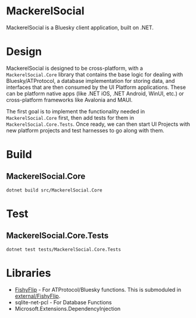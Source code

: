 # MackerelSocial

MackerelSocial is a Bluesky client application, built on .NET.

# Design

MackerelSocial is designed to be cross-platform, with a `MackerelSocial.Core` library that contains the base logic for dealing with Bluesky/ATProtocol, a database implementation for storing data, and interfaces that are then consumed by the UI Platform applications. These can be platform native apps (like .NET iOS, .NET Android, WinUI, etc.) or cross-platform frameworks like Avalonia and MAUI.

The first goal is to implement the functionality needed in `MackerelSocial.Core` first, then add tests for them in `MackerelSocial.Core.Tests`. Once ready, we can then start UI Projects with new platform projects and test harnesses to go along with them.

# Build

## MackerelSocial.Core

`dotnet build src/MackerelSocial.Core`

# Test

## MackerelSocial.Core.Tests

`dotnet test tests/MackerelSocial.Core.Tests`

# Libraries

- [FishyFlip](https://github.com/drasticactions/FishyFlip) - For ATProtocol/Bluesky functions. This is submoduled in [external/FishyFlip](external/FishyFlip/).
- sqlite-net-pcl - For Database Functions
- Microsoft.Extensions.DependencyInjection